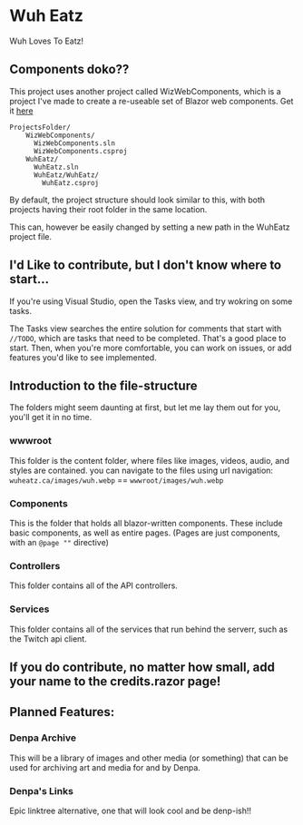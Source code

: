 # Wuh Eatz
Wuh Loves To Eatz!

## Components doko??
This project uses another project called WizWebComponents, which is a project I've made to create a re-useable set of Blazor web components.
Get it [here](https://github.com/BasicallyWiz/WizWebComponents)

```
ProjectsFolder/
    WizWebComponents/
      WizWebComponents.sln
      WizWebComponents.csproj
    WuhEatz/
      WuhEatz.sln
      WuhEatz/WuhEatz/
        WuhEatz.csproj
```
By default, the project structure should look similar to this, with both projects having their root folder in the same location.

This can, however be easily changed by setting a new path in the WuhEatz project file.

## I'd Like to contribute, but I don't know where to start...
If you're using Visual Studio, open the Tasks view, and try wokring on some tasks.

The Tasks view searches the entire solution for comments that start with `//TODO`, which are tasks that need to be completed.
That's a good place to start. Then, when you're more comfortable, you can work on issues, or add features you'd like to see implemented.

## Introduction to the file-structure
The folders might seem daunting at first, but let me lay them out for you, you'll get it in no time.
### wwwroot
This folder is the content folder, where files like images, videos, audio, and styles are contained. you can navigate to the files
using url navigation: `wuheatz.ca/images/wuh.webp` == `wwwroot/images/wuh.webp`
### Components
This is the folder that holds all blazor-written components. These include basic components, as well as entire pages. (Pages are just components, with an `@page ""` directive)
### Controllers
This folder contains all of the API controllers.
### Services
This folder contains all of the services that run behind the serverr, such as the Twitch api client.

## If you do contribute, no matter how small, add your name to the credits.razor page!

## Planned Features:

### Denpa Archive
This will be a library of images and other media (or something) that can be used for archiving art and media for and by Denpa.

### Denpa's Links
Epic linktree alternative, one that will look cool and be denp-ish!!